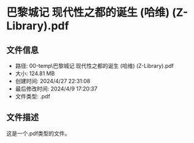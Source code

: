 ﻿# 巴黎城记 现代性之都的诞生 (哈维) (Z-Library).pdf

## 文件信息
- 路径: 00-temp\巴黎城记 现代性之都的诞生 (哈维) (Z-Library).pdf
- 大小: 124.81 MB
- 创建时间: 2024/4/27 22:31:08
- 最后修改时间: 2024/4/9 17:20:37
- 文件类型: .pdf

## 文件描述
这是一个.pdf类型的文件。


